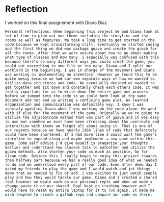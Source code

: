 
# Reflection


I worked on this final assignement with Diana Diaz 

    Personal reflections: When beginning this project me and Diana took at lot of time to plan out our theme including the storyline and the rooms as well as features. We took a long time to get started on the code because we kept brainstorming still. Eventually we started coding and the first thing we did was package guava and create the graph for all the rooms. After that we were unsure about how to go about making what type of classes and how many. I especially was confused with this because there's so many different ways you could creat the game, you could put everything in one file or too many. Diana and I split our worklord in the beginning, I was in charge of the movement and Diana was working on implementing an inventory. However we found this to be quite messy because we had our own separate ways of how we wanted to utilize data structures and code. We eventually decided we needed to get together and sit down and constanly check each others code. It was really important for us to write down the entire game and process before we jumped into the code so we could both look at the same document and not end up writing a confusing game plot. We learned organization and communication was definitely key. I know I was constaly updating Diana when I was working on the code alone. We went with if else for the movement of the game. Orignally we we're going to utilize the adjacentnode method that was part of guava and it was easy to use but somehow we must have been stressing about the userreply and interaction with items we forgot all about using it. That is one of our regrets because we have nearly 1300 lines of code that defenitely could have been shortened. If I had more time I would want the game's storyline to expand along and maybe implement a new game within this game. Some self advice I'd give myself is oraganize your thoughts earlier and understand how classes talk to eachother and utilize the guava methods. Also shorten your code as much as possible, Go for clean code. Besides this I really began to enjoy this project towards then halfway part because we had a really good idea of what we needed to do and we understood every part of our code. Even after demo day I asked my friends to play the game and I would watch and jot things down that we needed to fix or add. I was excited to just watch people play and how they would tackle our game. Diana and I created a shared repl however we would work on our personal repls and when we made a change paste it on our shared. Repl kept on crashing however and I would have to reset my entire laptop for it to run again. It made me wish tempted to create a github repo and compare our code on there. 